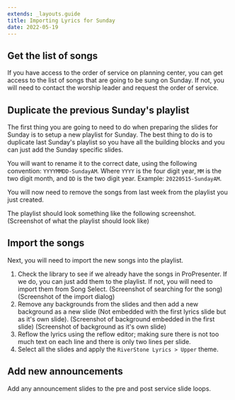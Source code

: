 ```yaml
---
extends: _layouts.guide
title: Importing Lyrics for Sunday
date: 2022-05-19
---
```


## Get the list of songs
If you have access to the order of service on planning center, you can get access to the list of songs that are going to be sung on Sunday. If not, you will need to contact the worship leader and request the order of service.

## Duplicate the previous Sunday's playlist
The first thing you are going to need to do when preparing the slides for Sunday is to setup a new playlist for Sunday. The best thing to do is to duplicate last Sunday's playlist so you have all the building blocks and you can just add the Sunday specific slides. 

You will want to rename it to the correct date, using the following convention: `YYYYMMDD-SundayAM`. Where `YYYY` is the four digit year, `MM` is the two digit month, and `DD` is the two digit year. Example: `20220515-SundayAM`.   

You will now need to remove the songs from last week from the playlist you just created.

The playlist should look something like the following screenshot.
(Screenshot of what the playlist should look like)
## Import the songs
Next, you will need to import the new songs into the playlist.

1. Check the library to see if we already have the songs in ProPresenter. If we do, you can just add them to the playlist. If not, you will need to import them from Song Select.
(Screenshot of searching for the song)
(Screenshot of the import dialog)
2. Remove any backgrounds from the slides and then add a new background as a new slide (Not embedded with the first lyrics slide but as it's own slide).
(Screenshot of background embedded in the first slide)
(Screenshot of background as it's own slide)
3. Reflow the lyrics using the reflow editor; making sure there is not too much text on each line and there is only two lines per slide.
4. Select all the slides and apply the `RiverStone Lyrics > Upper` theme.

## Add new announcements
Add any announcement slides to the pre and post service slide loops.